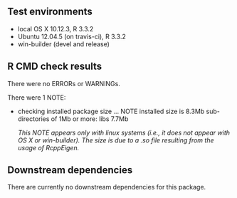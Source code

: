 ## Test environments
* local OS X 10.12.3, R 3.3.2
* Ubuntu 12.04.5 (on travis-ci), R 3.3.2
* win-builder (devel and release)

## R CMD check results
There were no ERRORs or WARNINGs. 

There were 1 NOTE:

* checking installed package size ... NOTE
  installed size is  8.3Mb
  sub-directories of 1Mb or more:
    libs   7.7Mb 
  
  *This NOTE appears only with linux systems (i.e., it does not appear with OS X or win-builder). The size is due to a .so file resulting from the usage of RcppEigen.*

## Downstream dependencies
There are currently no downstream dependencies for this package.
